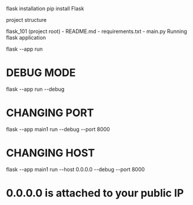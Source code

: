 flask installation
pip install Flask

project structure

flask_101 (project root)
    - README.md
    - requirements.txt
    - main.py 
Running flask application

flask --app <file-name> run

# DEBUG MODE
flask --app <file-name> run --debug

# CHANGING PORT
flask --app main1 run --debug --port 8000

# CHANGING HOST

 flask --app main1 run --host 0.0.0.0 --debug --port 8000
 # 0.0.0.0 is attached to your public IP

